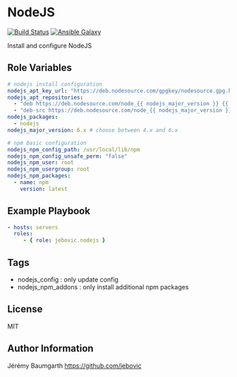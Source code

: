 NodeJS
======

[![Build Status](https://travis-ci.org/jebovic/ansible-nodejs.svg?branch=master)](https://travis-ci.org/jebovic/ansible-nodejs) [![Ansible Galaxy](https://img.shields.io/badge/galaxy-jebovic.nodejs-blue.svg?style=flat)](https://galaxy.ansible.com/jebovic/nodejs)

Install and configure NodeJS

Role Variables
--------------

```yaml
# nodejs install configuration
nodejs_apt_key_url: "https://deb.nodesource.com/gpgkey/nodesource.gpg.key"
nodejs_apt_repositories:
  - "deb https://deb.nodesource.com/node_{{ nodejs_major_version }} {{ ansible_distribution_release | lower }} main"
  - "deb-src https://deb.nodesource.com/node_{{ nodejs_major_version }} {{ ansible_distribution_release | lower }} main"
nodejs_packages:
  - nodejs
nodejs_major_version: 6.x # choose between 4.x and 6.x

# npm basic configuration
nodejs_npm_config_path: /usr/local/lib/npm
nodejs_npm_config_unsafe_perm: "false"
nodejs_npm_user: root
nodejs_npm_usergroup: root
nodejs_npm_packages:
  - name: npm
    version: latest
```

Example Playbook
----------------

```yaml
- hosts: servers
  roles:
     - { role: jebovic.nodejs }
```

Tags
----

* nodejs_config : only update config
* nodejs_npm_addons : only install additional npm packages

License
-------

MIT

Author Information
------------------

Jérémy Baumgarth https://github.com/jebovic
